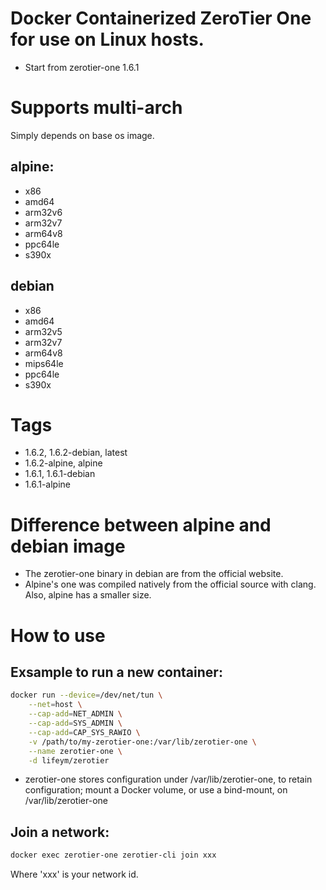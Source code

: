 # Docker Containerized ZeroTier One for use on Linux hosts.
- Start from zerotier-one 1.6.1

# Supports multi-arch
Simply depends on base os image.
## alpine:
- x86
- amd64
- arm32v6
- arm32v7
- arm64v8
- ppc64le
- s390x

## debian
- x86
- amd64
- arm32v5
- arm32v7
- arm64v8
- mips64le
- ppc64le
- s390x

# Tags
- 1.6.2, 1.6.2-debian, latest
- 1.6.2-alpine, alpine
- 1.6.1, 1.6.1-debian
- 1.6.1-alpine

# Difference between alpine and debian image
- The zerotier-one binary in debian are from the official website.
- Alpine's one was compiled natively from the official source with clang.
Also, alpine has a smaller size.

# How to use
## Exsample to run a new container:
```sh
docker run --device=/dev/net/tun \
    --net=host \
    --cap-add=NET_ADMIN \
    --cap-add=SYS_ADMIN \
    --cap-add=CAP_SYS_RAWIO \
    -v /path/to/my-zerotier-one:/var/lib/zerotier-one \
    --name zerotier-one \
    -d lifeym/zerotier
```
- zerotier-one stores configuration under /var/lib/zerotier-one, to retain configuration; mount a Docker volume, or use a bind-mount, on /var/lib/zerotier-one


## Join a network:
```sh
docker exec zerotier-one zerotier-cli join xxx
```
Where 'xxx' is your network id.